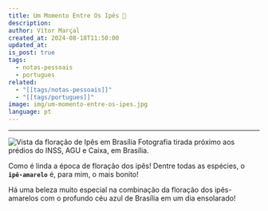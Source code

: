 ```yaml
---
title: Um Momento Entre Os Ipês 🌼
description: 
author: Vítor Marçal
created_at: 2024-08-18T11:50:00
updated_at: 
is_post: true
tags:
  - notas-pessoais
  - portugues
related:
  - "[[tags/notas-pessoais]]"
  - "[[tags/portugues]]"
image: img/um-momento-entre-os-ipes.jpg
language: pt
---
```

----

![Vista da floração de  Ipês em Brasília](img/um-momento-entre-os-ipes.jpg)
Fotografia tirada próximo aos prédios do INSS, AGU e Caixa, em Brasília.

Como é linda a época de floração dos ipês! Dentre todas as espécies, o **`ipê-amarelo`** é, para mim, o mais bonito!

Há uma beleza muito especial na combinação da floração dos ipês-amarelos com o profundo céu azul de Brasília em um dia ensolarado!